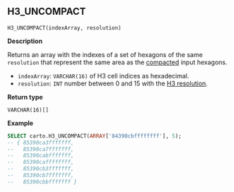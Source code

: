 ## H3_UNCOMPACT

```sql:signature
H3_UNCOMPACT(indexArray, resolution)
```

**Description**

Returns an array with the indexes of a set of hexagons of the same `resolution` that represent the same area as the [compacted](h3#h3_compact) input hexagons.

* `indexArray`: `VARCHAR(16)` of H3 cell indices as hexadecimal.
* `resolution`: `INT` number between 0 and 15 with the [H3 resolution](https://h3geo.org/docs/core-library/restable).

**Return type**

`VARCHAR(16)[]`

**Example**

```sql
SELECT carto.H3_UNCOMPACT(ARRAY['84390cbffffffff'], 5);
-- { 85390ca3fffffff,
--   85390ca7fffffff,
--   85390cabfffffff,
--   85390caffffffff,
--   85390cb3fffffff,
--   85390cb7fffffff,
--   85390cbbfffffff }
```

